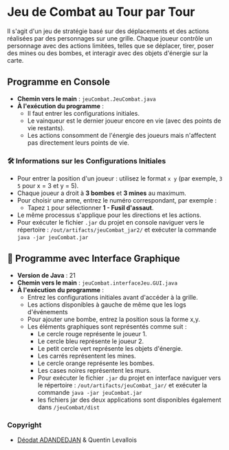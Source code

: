 # Jeu de Combat au Tour par Tour
 Il s'agit d'un jeu de stratégie basé sur des déplacements et des actions réalisées par des personnages sur une grille. Chaque joueur contrôle un personnage avec des actions limitées, telles que se déplacer, tirer, poser des mines ou des bombes, et interagir avec des objets d'énergie sur la carte.
 
## Programme en Console

- **Chemin vers le main** : `jeuCombat.JeuCombat.java`
- **À l'exécution du programme** :
  - Il faut entrer les configurations initiales.
  - Le vainqueur est le dernier joueur encore en vie (avec des points de vie restants).
  - Les actions consomment de l'énergie des joueurs mais n'affectent pas directement leurs points de vie.

### 🛠️ Informations sur les Configurations Initiales

- Pour entrer la position d'un joueur : utilisez le format `x y` (par exemple, `3 5` pour x = 3 et y = 5).
- Chaque joueur a droit à **3 bombes** et **3 mines** au maximum.
- Pour choisir une arme, entrez le numéro correspondant, par exemple :
  - Tapez `1` pour sélectionner **1 - Fusil d'assaut**.
- Le même processus s'applique pour les directions et les actions.
- Pour exécuter le fichier `.jar` du projet en console naviguer vers le répertoire : 
    `/out/artifacts/jeuCombat_jar2/` et exécuter la commande  `java -jar jeuCombat.jar`
  
  
## 🚀 Programme avec Interface Graphique

- **Version de Java** : 21
- **Chemin vers le main** : `jeuCombat.interfaceJeu.GUI.java`
- **À l'exécution du programme** :
  - Entrez les configurations initiales avant d'accéder à la grille.
  - Les actions disponibles à gauche de même que les logs d'événements
  - Pour ajouter une bombe, entrez la position sous la forme x,y.
  - Les éléments graphiques sont représentés comme suit :
  	- Le cercle rouge représente le joueur 1.
  	- Le cercle bleu représente le joueur 2.
  	- Le petit cercle vert représente les objets d'énergie.
  	- Les carrés représentent les mines.
  	- Le cercle orange représente les bombes.
  	- Les cases noires représentent les murs.
  	- Pour exécuter le fichier `.jar` du projet en interface naviguer vers le répertoire : 
    `/out/artifacts/jeuCombat_jar/` et exécuter la commande  `java -jar jeuCombat.jar`
    - les fichiers jar des deux applications sont disponibles également dans `/jeuCombat/dist`
   
### Copyright
- [Déodat ADANDEDJAN](https://github.com/deodat04) & Quentin Levallois
